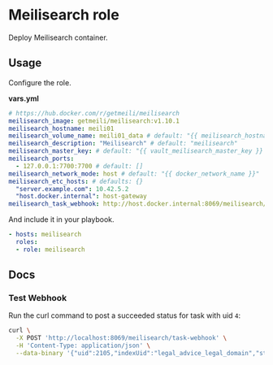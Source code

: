 # Meilisearch role

Deploy Meilisearch container.

## Usage

Configure the role.

**vars.yml**

```yml
# https://hub.docker.com/r/getmeili/meilisearch
meilisearch_image: getmeili/meilisearch:v1.10.1
meilisearch_hostname: meili01
meilisearch_volume_name: meili01_data # default: "{{ meilisearch_hostname }}"
meilisearch_description: "Meilisearch" # default: "meilisearch"
meilisearch_master_key: # default: "{{ vault_meilisearch_master_key }}
meilisearch_ports:
  - 127.0.0.1:7700:7700 # default: []
meilisearch_network_mode: host # default: "{{ docker_network_name }}"
meilisearch_etc_hosts: # defaults: {}
  "server.example.com": 10.42.5.2
  "host.docker.internal": host-gateway
meilisearch_task_webhook: http://host.docker.internal:8069/meilisearch/task-webhook # default: ""
```

And include it in your playbook.

```yml
- hosts: meilisearch
  roles:
  - role: meilisearch
```

## Docs

### Test Webhook

Run the curl command to post a succeeded status for task with uid `4`:

```bash
curl \
  -X POST 'http://localhost:8069/meilisearch/task-webhook' \
  -H 'Content-Type: application/json' \
  --data-binary '{"uid":2105,"indexUid":"legal_advice_legal_domain","status":"succeeded","type":"documentAdditionOrUpdate"}'
```